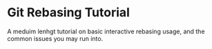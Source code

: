 # Git Rebasing Tutorial

A meduim lenhgt tutorial on basic interactive rebasing usage, and the common issues you may run into.

